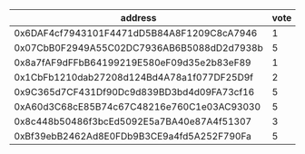 address|vote|timestamp|signature
---|---|---|---
0x6DAF4cf7943101F4471dD5B84A8F1209C8cA7946|1|1609246537|0xb03e770e6f20c1badcde28801b1695761a69f1f87022b9986f68f480ef69b05f3fd7b8ea59336e5a9e434b55c0d5cd3ff4312640e2fc0175e04cd570b41ed3dc1b
0x07CbB0F2949A55C02DC7936AB6B5088dD2d7938b|5|1609247428|0x43c013cd1fe69c660cce75731aa22c3dd64c54695367af03057091381c138a0a5998d161987f04ce8f8be67b939fc0c2d51171c01cd6e53be79812c8c34f7ebe1c
0x8a7fAF9dFFbB64199219E580eF09d35e2b83eF89|1|1609247701|0xe2118580298bb99ad28f7b37a26be6a558c2df718ed980e088348a2fb44de4690a6416657553ad0663b0588ef90643659ff4fb18ce26cb2812df050683afc85d1c
0x1CbFb1210dab27208d124Bd4A78a1f077DF25D9f|2|1609247937|0x4d1839155ae7b4450188b17e9babdc0846b2e8163f244aea0c7fb82b5722bfe95e8dca59804dc7d62fc30bad7ee1c9103e930a416e8f68a6976344fb553bccbd1b
0x9C365d7CF431Df90Dc9d839BD3bd4d09FA73cf16|5|1609248718|0x872130b14487b12e9865ab2d792c2eaba84efe37daca9a1cb73460bb95b6e53c2f351621b1ae33e08dbaac1defd640c119845041d0531f3299b403a930d529631b
0xA60d3C68cE85B74c67C48216e760C1e03AC93030|5|1609257260|0x7f8f970228b2d05bf6637462cdf4a80e0b5c4cbdc1501b2539913308507774586276a27f86095aa98c61fb5895a48b9feace485dbc2aeb5b91eb605e5fca65881b
0x8c448b50486f3bcEd5092E5a7BA40e87A4f51307|3|1609259268|0xb1b68f6fc4caf58f34a12a967d9c18589baf4a6996c3da5cd630cde8f432141727a75bcde1fd8b78f97d70f2dd437e9dbec46698af0b47cad2602ddd8f2804a41b
0xBf39ebB2462Ad8E0FDb9B3CE9a4fd5A252F790Fa|5|1609259488|0x709c533889f614798f709cf232c081b8d419179569564acec7eea5708564b1c741e1f5e0bf109967853151a8119bf8a0ca3d9d488585d8cc674c67f9e4363f7d1b